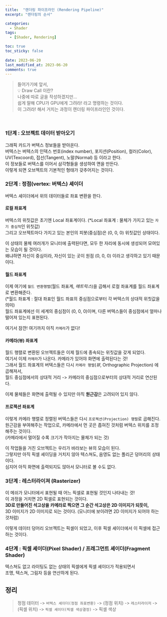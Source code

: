 ```yaml
---
title:  "렌더링 파이프라인 (Rendering Pipeline)"
excerpt: "렌더링의 순서"

categories:
  - Shader
tags:
  - [Shader, Rendering]

toc: true
toc_sticky: false
 
date: 2023-06-20
last_modified_at: 2023-06-20
comments: true
---
```


> 들어가기에 앞서,  
> 💡 Draw Call 이란?  
> 나중에 따로 글을 작성하겠지만...  
> 쉽게 말해 CPU가 GPU에게 그려라! 라고 명령하는 것이다.  
> 이 그려라! 해서 거치는 과정이 렌더링 파이프라인인 것이다.  

<br>

### 1단계 : 오브젝트 데이터 받아오기

그래픽 카드가 버텍스 정보들을 받아온다.  
버텍스는 버텍스의 인덱스 번호(index number), 포지션(Position), 컬러(Color), UV(Texcoord), 접선(Tangent), 노말(Normal) 등 이라고 한다.  
이 정보들로 버텍스를 이어서 삼각형들을 생성하여 면을 만든다.  
이렇게 되면 오브젝트의 기본적인 형태가 갖추어지는 것이다.  


### 2단계 : 정점(vertex: 버텍스) 셰이더
버텍스 셰이더에서 위의 데이터들로 좌표 변환을 한다.

#### 로컬 좌표계
버텍스의 위칫값은 초기엔 Local 좌표계이다. (*Local 좌표계 : 물체가 가지고 있는 `자기 중심적`인 위칫값)  
그리고 오브젝트마다 가지고 있는 본인의 피봇(중심점)은 (0, 0, 0) 위칫값인 상태이다.  

이 상태의 물체 여러개가 모니터에 출력된다면, 모두 한 자리에 동시에 생성되어 모여있는 모습이 될 것이다.  
왜냐하면 자신이 중심이라, 자신이 있는 곳이 원점 (0, 0, 0) 이라고 생각하고 있기 때문이다.  

#### 월드 좌표계
이제 여기에 `월드 변환행렬`(월드 좌표계, _매트릭스_)을 곱해서 로컬 좌표계를 월드 좌표계로 변환해준다.  
(*월드 좌표계 : 절대 좌표인 월드 좌표의 중심점으로부터 각 버텍스의 상대적 위칫값을 의미)  
월드 좌표계에선 이 세계의 중심점이 (0, 0, 0)이며, 다른 버텍스들이 중심점에서 얼마나 떨어져 있는지 표현된다.  

여기서 잠깐! 여기까지 아직 `카메라`가 없다!

#### 카메라(뷰) 좌표계
월드 행렬로 변환된 오브젝트들은 이제 월드에 종속되는 위칫값을 갖게 되었다.  
여기서 이제 `카메라`가 나온다. 카메라가 있어야 화면에 출력된다는 것!  
그래서 월드 좌표계의 버텍스들은 다시 `카메라 행렬`(_뷰_, Orthographic Projection) 에 곱해져서,  
월드 중심점에서의 상대적 거리 -> 카메라의 중심점으로부터의 상대적 거리로 연산된다.  

이제 물체들은 화면에 출력될 수 있지만 아직 <b>원근감</b>은 고려되어 있지 않다.  

#### 프로젝션 좌표계
이렇게 카메라 행렬로 정렬된 버텍스들은 다시 `프로젝션(Projection) 행렬`로 곱해진다.  
원근감을 부여해주는 작업으로, 카메라에서 먼 곳은 좁혀진 것처럼 버텍스 위치를 조정해주는 것이다.  
(카메라에서 멀어질 수록 크기가 작아지는 물체가 되는 것)  

이 작업들을 거친 오브젝트는 우리가 바라보는 뷰의 모습이 된다.  
그렇지만 아직 픽셀 셰이딩을 거치지 않아 텍스쳐도, 음영도 없는 폴리곤 덩어리의 상태이다.  
심지어 아직 화면에 출력되지도 않아서 모니터로 볼 수도 없다.  


### 3단계 : 레스터라이져 (Rasterizer)
이 메쉬가 모니터에서 표현될 때 어느 픽셀로 표현될 것인지 나타내는 것!  
이 과정을 거치면 2D 픽셀로 표현되는 것이다.  
<b>3D로 만들어진 석고상을 카메라로 찍으면 그 순간 석고상은 2D 이미지가 되듯이,</b>  
3D 이미지가 2D 이미지로 되는 것이다. (모니터에 보이려면 2D 이미지가 되어야 하는 것처럼)  

이렇게 데이터 덩어리 오브젝트는 픽셀이 되었고, 이후 픽셀 셰이더에서 이 픽셀에 접근하는 것이다.  


### 4단계 : 픽셀 셰이더(Pixel Shader) / 프레그먼트 셰이더(Fragment Shader)
텍스쳐도 없고 라이팅도 없는 상태의 픽셀에게 픽셀 셰이더가 적용되면서  
조명, 텍스쳐, 그림자 등을 연산하게 된다.  

## 정리
> 정점 데이터 -> `버텍스 셰이더(정점 좌표변환)` -> (정점 위치) -> `레스터라이저` -> (픽셀 위치) -> `픽셀 셰이더(픽셀 색상결정)` -> 픽셀 색상